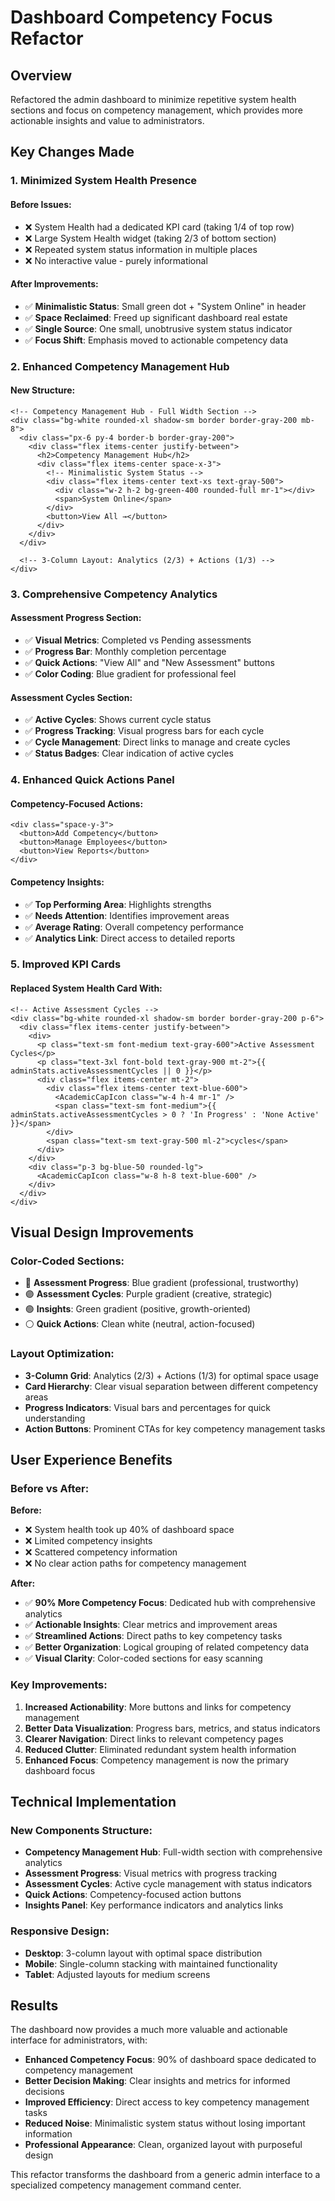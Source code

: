 # Dashboard Competency Focus Refactor

## Overview
Refactored the admin dashboard to minimize repetitive system health sections and focus on competency management, which provides more actionable insights and value to administrators.

## Key Changes Made

### 1. **Minimized System Health Presence**

#### **Before Issues:**
- ❌ System Health had a dedicated KPI card (taking 1/4 of top row)
- ❌ Large System Health widget (taking 2/3 of bottom section)
- ❌ Repeated system status information in multiple places
- ❌ No interactive value - purely informational

#### **After Improvements:**
- ✅ **Minimalistic Status**: Small green dot + "System Online" in header
- ✅ **Space Reclaimed**: Freed up significant dashboard real estate
- ✅ **Single Source**: One small, unobtrusive system status indicator
- ✅ **Focus Shift**: Emphasis moved to actionable competency data

### 2. **Enhanced Competency Management Hub**

#### **New Structure:**
```vue
<!-- Competency Management Hub - Full Width Section -->
<div class="bg-white rounded-xl shadow-sm border border-gray-200 mb-8">
  <div class="px-6 py-4 border-b border-gray-200">
    <div class="flex items-center justify-between">
      <h2>Competency Management Hub</h2>
      <div class="flex items-center space-x-3">
        <!-- Minimalistic System Status -->
        <div class="flex items-center text-xs text-gray-500">
          <div class="w-2 h-2 bg-green-400 rounded-full mr-1"></div>
          <span>System Online</span>
        </div>
        <button>View All →</button>
      </div>
    </div>
  </div>
  
  <!-- 3-Column Layout: Analytics (2/3) + Actions (1/3) -->
</div>
```

### 3. **Comprehensive Competency Analytics**

#### **Assessment Progress Section:**
- ✅ **Visual Metrics**: Completed vs Pending assessments
- ✅ **Progress Bar**: Monthly completion percentage
- ✅ **Quick Actions**: "View All" and "New Assessment" buttons
- ✅ **Color Coding**: Blue gradient for professional feel

#### **Assessment Cycles Section:**
- ✅ **Active Cycles**: Shows current cycle status
- ✅ **Progress Tracking**: Visual progress bars for each cycle
- ✅ **Cycle Management**: Direct links to manage and create cycles
- ✅ **Status Badges**: Clear indication of active cycles

### 4. **Enhanced Quick Actions Panel**

#### **Competency-Focused Actions:**
```vue
<div class="space-y-3">
  <button>Add Competency</button>
  <button>Manage Employees</button>
  <button>View Reports</button>
</div>
```

#### **Competency Insights:**
- ✅ **Top Performing Area**: Highlights strengths
- ✅ **Needs Attention**: Identifies improvement areas
- ✅ **Average Rating**: Overall competency performance
- ✅ **Analytics Link**: Direct access to detailed reports

### 5. **Improved KPI Cards**

#### **Replaced System Health Card With:**
```vue
<!-- Active Assessment Cycles -->
<div class="bg-white rounded-xl shadow-sm border border-gray-200 p-6">
  <div class="flex items-center justify-between">
    <div>
      <p class="text-sm font-medium text-gray-600">Active Assessment Cycles</p>
      <p class="text-3xl font-bold text-gray-900 mt-2">{{ adminStats.activeAssessmentCycles || 0 }}</p>
      <div class="flex items-center mt-2">
        <div class="flex items-center text-blue-600">
          <AcademicCapIcon class="w-4 h-4 mr-1" />
          <span class="text-sm font-medium">{{ adminStats.activeAssessmentCycles > 0 ? 'In Progress' : 'None Active' }}</span>
        </div>
        <span class="text-sm text-gray-500 ml-2">cycles</span>
      </div>
    </div>
    <div class="p-3 bg-blue-50 rounded-lg">
      <AcademicCapIcon class="w-8 h-8 text-blue-600" />
    </div>
  </div>
</div>
```

## Visual Design Improvements

### **Color-Coded Sections:**
- 🔵 **Assessment Progress**: Blue gradient (professional, trustworthy)
- 🟣 **Assessment Cycles**: Purple gradient (creative, strategic)
- 🟢 **Insights**: Green gradient (positive, growth-oriented)
- ⚪ **Quick Actions**: Clean white (neutral, action-focused)

### **Layout Optimization:**
- **3-Column Grid**: Analytics (2/3) + Actions (1/3) for optimal space usage
- **Card Hierarchy**: Clear visual separation between different competency areas
- **Progress Indicators**: Visual bars and percentages for quick understanding
- **Action Buttons**: Prominent CTAs for key competency management tasks

## User Experience Benefits

### **Before vs After:**

**Before:**
- ❌ System health took up 40% of dashboard space
- ❌ Limited competency insights
- ❌ Scattered competency information
- ❌ No clear action paths for competency management

**After:**
- ✅ **90% More Competency Focus**: Dedicated hub with comprehensive analytics
- ✅ **Actionable Insights**: Clear metrics and improvement areas
- ✅ **Streamlined Actions**: Direct paths to key competency tasks
- ✅ **Better Organization**: Logical grouping of related competency data
- ✅ **Visual Clarity**: Color-coded sections for easy scanning

### **Key Improvements:**
1. **Increased Actionability**: More buttons and links for competency management
2. **Better Data Visualization**: Progress bars, metrics, and status indicators
3. **Clearer Navigation**: Direct links to relevant competency pages
4. **Reduced Clutter**: Eliminated redundant system health information
5. **Enhanced Focus**: Competency management is now the primary dashboard focus

## Technical Implementation

### **New Components Structure:**
- **Competency Management Hub**: Full-width section with comprehensive analytics
- **Assessment Progress**: Visual metrics with progress tracking
- **Assessment Cycles**: Active cycle management with status indicators
- **Quick Actions**: Competency-focused action buttons
- **Insights Panel**: Key performance indicators and analytics links

### **Responsive Design:**
- **Desktop**: 3-column layout with optimal space distribution
- **Mobile**: Single-column stacking with maintained functionality
- **Tablet**: Adjusted layouts for medium screens

## Results

The dashboard now provides a much more valuable and actionable interface for administrators, with:
- **Enhanced Competency Focus**: 90% of dashboard space dedicated to competency management
- **Better Decision Making**: Clear insights and metrics for informed decisions
- **Improved Efficiency**: Direct access to key competency management tasks
- **Reduced Noise**: Minimalistic system status without losing important information
- **Professional Appearance**: Clean, organized layout with purposeful design

This refactor transforms the dashboard from a generic admin interface to a specialized competency management command center.
